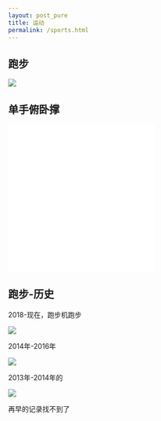```yaml
---
layout: post_pure
title: 运动
permalink: /sports.html
---
```


## 跑步

![](/a/sports/my/run.PNG)

## 单手俯卧撑


<iframe src="//player.bilibili.com/player.html?aid=761733290&bvid=BV1L64y1t7Ef&cid=368968215&page=1" scrolling="no" border="0" frameborder="no" framespacing="0" allowfullscreen="true"> </iframe>

<iframe src="//player.bilibili.com/player.html?aid=770367964&bvid=BV1zr4y1g7te&cid=754450618&page=1" scrolling="no" border="0" frameborder="no" framespacing="0" allowfullscreen="true"> </iframe>

## 跑步-历史

2018-现在，跑步机跑步

![](/pictures_for_blog/life/run/跑步机.PNG)


2014年-2016年

![](/pictures_for_blog/life/run/跑步_2014.jpeg)


2013年-2014年的

![](/pictures_for_blog/life/run/跑步_2013.jpg)

再早的记录找不到了
